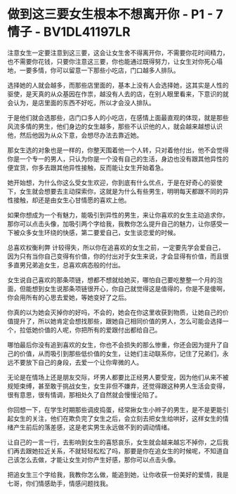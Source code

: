 # 做到这三要女生根本不想离开你 - P1 - 7情子 - BV1DL41197LR

注意女生一定要注意到这三要，这会让女生舍不得离开你，不需要你花时间精力，也不需要你花钱，只要你注意这三要，你也能通过既得努力，让女生对你死心塌地，一要多情，你可以留意一下那些小吃店，门口越多人排队。

选择她的人就会越多，而那些店里面的，基本上没有人会选择她，这其实是人性的驱使，是天真的从众基因在作祟，越没有人去的店，在别人眼里看来，下意识的就会认为，是店里面的东西不好吃，所以才会没人排队。

于是他们就会选那些，店门口多人的小吃店，在感情上面最直观的体现，就是那些风流多情的男生，他们身边的女生越多，那些不认识他的人，就会越来越想认识他，然后他因为从众下意，会想尽办法去靠近她。

那女生选的对象也是一样的，你整天围着他一个人转，只对着他付出，他不会觉得你是一个专一的男人，只认为你是一个没有自己的生活，身边也没有跟其他异性的便宜货，你多去跟其他异性接触，反而能让女生开始着急。

她开始想，为什么你这么受女生欢迎，你到底有什么优点，于是在好奇心的驱使下，女生就会想要去主动探索你，这就是为什么有些男生，明明每天都跟不同的异性接触，却还是由女生心甘情愿的喜欢上他。

如果你想成为一个有魅力，能吸引到异性的男生，来让你喜欢的女生主动追求你，那你可以点击头像，加吸引两个字给我，我教你怎么提升自己的魅力，让你感受一下被众多女生环绕的快感，第二要爱自己，女生谈恋爱的时候。

总喜欢权衡利弊 计较得失，所以你在追喜欢的女生之前，一定要先学会爱自己，因为只有当你自己变得有价值，你的付出对于女生来说，才会显得有价值，而且很多直男兄弟追女生，总喜欢病态般的付出。

女生说自己喜欢的那条项链，想都不想就给她买，哪怕自己要吃整整一个月的泡面，但能想到女生说那条项链很开心，你自己就觉得这是值得的，你是不是傻啊，你会用所有的心思去爱她，等她变好了之后。

你真的以为她会灭掉你的好吗，不会的，她会在你这里收获到物质，让她自己的价值提升了，所以她肯定会想找那些，跟她自己相同价值的男人，怎么可能会选择一个，拉低她价值的人呢，你把所有的爱跟付出都给自己。

哪怕最后你没有追到喜欢的女生，你也不会损失的那么惨重，你还会因为提升了自己的价值，从而吸引到那些低价值的女生，让她们主动联系你，记住了兄弟们，永远不要放下自己的身段，去爱一个让你卑微的人。

无论是在情场上还是朋友交际，坏男人都要比正经男人要受宠，因为他们从来不被规矩束缚，甚至敢于挑战女生，女生非但不嫌弃，还觉得跟这种男人生活会变得，很有意思，很有情调，那相处久了自然就会慢慢沦陷了。

你回想一下，在学生时期那些调皮捣蛋，经常揪女生小辫子的男生，是不是更能引起女生的关注，他们在欺负完了女生之后，会立刻去把女生给哄好，这样女生的情绪产生前后的落差感，这是老实男生永远做不到的调动情绪。

让自己的一言一行，去影响到女生的喜怒哀乐，女生就会越来越忘不掉你，之后我们再去跟她拉近关系，不就轻轻松松了吗，那要是你在追女生的时候呢，不知道自己该怎么去做，才能让女生对你产生好感，那你可以点击头像。

把追女生三个字给我，我教你怎么做，能追到她，让你收获一份美好的爱情，我是七哥，你们情感助手，情感问题找我。